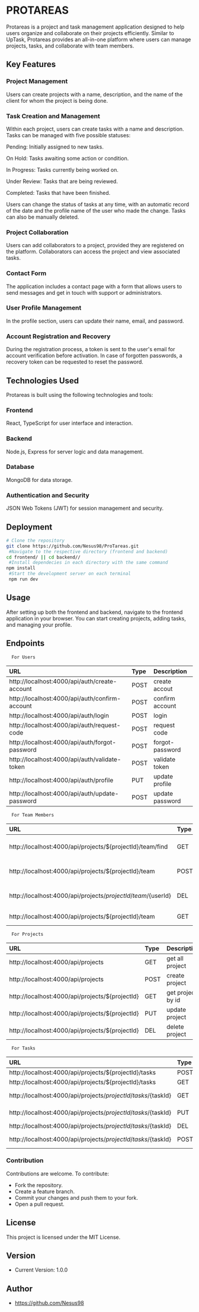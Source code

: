 
# PROTAREAS

Protareas is a project and task management application designed to help users organize and collaborate on their projects efficiently. Similar to UpTask, Protareas provides an all-in-one platform where users can manage projects, tasks, and collaborate with team members.

## Key Features
### Project Management
Users can create projects with a name, description, and the name of the client for whom the project is being done.

### Task Creation and Management
 Within each project, users can create tasks with a name and description. Tasks can be managed with five possible statuses:

Pending: Initially assigned to new tasks.

On Hold: Tasks awaiting some action or condition.

In Progress: Tasks currently being worked on.

Under Review: Tasks that are being reviewed.

Completed: Tasks that have been finished.

Users can change the status of tasks at any time, with an automatic record of the date and the profile name of the user who made the change. Tasks can also be manually deleted.

### Project Collaboration
 Users can add collaborators to a project, provided they are registered on the platform. Collaborators can access the project and view associated tasks.

### Contact Form
 The application includes a contact page with a form that allows users to send messages and get in touch with support or administrators.

### User Profile Management
 In the profile section, users can update their name, email, and password.

### Account Registration and Recovery
 During the registration process, a token is sent to the user's email for account verification before activation. In case of forgotten passwords, a recovery token can be requested to reset the password.

## Technologies Used
Protareas is built using the following technologies and tools:

### Frontend
 React, TypeScript for user interface and interaction.
### Backend
 Node.js, Express for server logic and data management.
### Database
 MongoDB for data storage.
### Authentication and Security
 JSON Web Tokens (JWT) for session management and security.

## Deployment
```bash
# Clone the repository
git clone https://github.com/Nesus98/ProTareas.git
 #Navigate to the respective directory (frontend and backend)
cd frontend/ || cd backend//
 #Install dependecies in each directory with the same command
npm install
 #Start the development server on each terminal
 npm run dev
```

## Usage
After setting up both the frontend and backend, navigate to the frontend application in your browser. You can start creating projects, adding tasks, and managing your profile.

## Endpoints



```http
  For Users
```

| URL                                      | Type     | Description     |
| :--------                                      | :------- | :-------------- |
| http://localhost:4000/api/auth/create-account  | POST     | create accout   |
| http://localhost:4000/api/auth/confirm-account | POST     | confirm account |
| http://localhost:4000/api/auth/login           | POST     | login           |
| http://localhost:4000/api/auth/request-code    | POST     | request code    |
| http://localhost:4000/api/auth/forgot-password | POST     | forgot-password |
| http://localhost:4000/api/auth/validate-token  | POST     | validate token  |
| http://localhost:4000/api/auth/profile         | PUT      | update profile  |
| http://localhost:4000/api/auth/update-password | POST     | update password |

```http
  For Team Members
```

| URL                                                  | Type     | Description     |
| :--------                                                  | :------- | :-------------- |
| http://localhost:4000/api/projects/${projectId}/team/find  | GET      | find members by email|
|http://localhost:4000/api/projects/${projectId}/team        | POST     | add member by id |
|http://localhost:4000/api/projects/${projectId}/team/${userId}| DEL    | delete member by id |
|http://localhost:4000/api/projects/${projectId}/team        | GET      | get project members |


```http
  For Projects
```

| URL                                       | Type     | Description     |
| :--------                                       | :------- | :-------------- |
| http://localhost:4000/api/projects              | GET      | get all project |
| http://localhost:4000/api/projects              | POST     | create project  |
| http://localhost:4000/api/projects/${projectId} | GET      | get project by id|
| http://localhost:4000/api/projects/${projectId} | PUT      | update project   |
| http://localhost:4000/api/projects/${projectId} | DEL      | delete project   |


```http
  For Tasks
```

| URL                                                       | Type| Description         |
| :--------                                                       | :---| :------------       |
| http://localhost:4000/api/projects/${projectId}/tasks           | POST| create task         |
| http://localhost:4000/api/projects/${projectId}/tasks           | GET | get taskt           |
| http://localhost:4000/api/projects/${projectId}/tasks/${taskId} | GET | get task by id      |
| http://localhost:4000/api/projects/${projectId}/tasks/${taskId} | PUT | update task by id   |
| http://localhost:4000/api/projects/${projectId}/tasks/${taskId} | DEL | delete task         |
| http://localhost:4000/api/projects/${projectId}/tasks/${taskId} | POST| update task status  |




### Contribution
Contributions are welcome. To contribute:

- Fork the repository.
- Create a feature branch.
- Commit your changes and push them to your fork.
- Open a pull request.

## License
This project is licensed under the MIT License.

## Version
- Current Version: 1.0.0

## Author
- https://github.com/Nesus98

